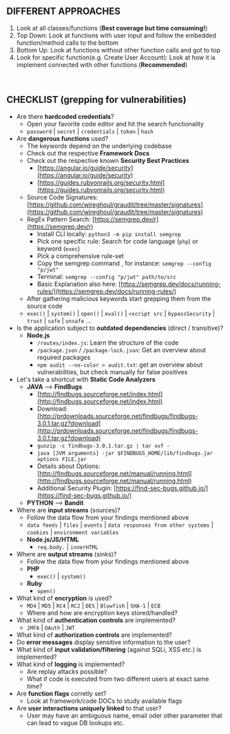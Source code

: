 ## DIFFERENT APPROACHES
1. Look at all classes/functions (**Best coverage but time consuming!**)
2. Top Down: Look at functions with user input and follow the embedded function/method calls to the bottom
3. Bottom Up: Look at functions without other function calls and got to top
4. Look for specific function(e.g. Create User Account): Look at how it is implement connected with other functions (**Recommended**)

<br />

## CHECKLIST (grepping for vulnerabilities)
- Are there **hardcoded credentials**? 
  - Open your favorite code editor and hit the search functionality
  - `password` | `secret` | `credentials` | `token` | `hash`  
- Are **dangerous functions** used?
  - The keywords depend on the underlying codebase
  - Check out the respective **Framework Docs**
  - Check out the respective known **Security Best Practices**
    - [https://angular.io/guide/security](https://angular.io/guide/security)
    - [https://guides.rubyonrails.org/security.html](https://guides.rubyonrails.org/security.html)
  - Source Code Signatures: [https://github.com/wireghoul/graudit/tree/master/signatures](https://github.com/wireghoul/graudit/tree/master/signatures)
  - RegEx Pattern Search: [https://semgrep.dev/r](https://semgrep.dev/r)
    - Install CLI locally: `python3 -m pip install semgrep`
    - Pick one specific rule: Search for code language (`php`) or keyword (`exec`)
    - Pick a comprehensive rule-set
    - Copy the semgrep command , for instance: `semgrep --config "p/jwt"`
    - Terminal: `semgrep --config "p/jwt" path/to/src`
    - Basic Explanation also here: [https://semgrep.dev/docs/running-rules/](https://semgrep.dev/docs/running-rules/)
  - After gathering malicious keywords start grepping them from the source code
  - `exec()` | `system()` | `open()` | `eval()` | `<script src` | `bypassSecurity` | `trust` | `safe` | `unsafe` ...
- Is the application subject to **outdated dependencies** (direct / transitive)? 
  - **Node.js**
    - `/routes/index.js`: Learn the structure of the code
    - `/package.json` / `/package-lock.json`: Get an overview about required packages
    - `npm audit --no-color > audit.txt`: get an overview about vulnerabilities, but check manually for false positives  
- Let's take a shortcut with **Static Code Analyzers**
    - **JAVA** --> **FindBugs**
      - [http://findbugs.sourceforge.net/index.html](http://findbugs.sourceforge.net/index.html)
      - Download: [http://prdownloads.sourceforge.net/findbugs/findbugs-3.0.1.tar.gz?download](http://prdownloads.sourceforge.net/findbugs/findbugs-3.0.1.tar.gz?download)
      - `gunzip -c findbugs-3.0.1.tar.gz | tar xvf -`
      - `java [JVM arguments] -jar $FINDBUGS_HOME/lib/findbugs.jar options FILE.jar`
      - Details about Options: [http://findbugs.sourceforge.net/manual/running.html](http://findbugs.sourceforge.net/manual/running.html)
      - Additional Security Plugin: [https://find-sec-bugs.github.io/](https://find-sec-bugs.github.io/)
    - **PYTHON** --> **Bandit**
- Where are **input streams** (sources)? 
  - Follow the data flow from your findings mentioned above
  - `data feeds` | `files` | `events` | `data responses from other systems` | `cookies` | `environment variables`
  - **Node.js/JS/HTML**
    - `req.body.` | `innerHTML`
- Where are **output streams** (sinks)? 
  - Follow the data flow from your findings mentioned above
  - **PHP**
    - `exec()` | `system()`
  - **Ruby**
    - `open()`
- What kind of **encryption** is used?
  - `MD4` | `MD5` | `RC4` | `RC2` | `DES` | `Blowfish` | `SHA-1` | `ECB`
  - Where and how are encryption keys stored/handled?
- What kind of **authentication controls** are implemented?
  - `2MFA` | `OAuth` | `JWT`
- What kind of **authorization controls** are implemented?
- Do **error messages** display sensitive information to the user?
- What kind of **input validation/filtering** (against SQLi, XSS etc.) is implemented? 
- What kind of **logging** is implemented?
  - Are replay attacks possible?
  - What if code is executed from two different users at exact same time?
- Are **function flags** corretly set?
  - Look at framework/code DOCs to study available flags
- Are **user interactions uniquely linked** to that user?
  - User may have an ambiguous name, email oder other parameter that can lead to vague DB lookups etc. 
